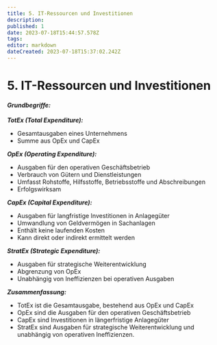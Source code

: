 ```yaml
---
title: 5. IT-Ressourcen und Investitionen
description: 
published: 1
date: 2023-07-18T15:44:57.578Z
tags: 
editor: markdown
dateCreated: 2023-07-18T15:37:02.242Z
---
```


# 5. IT-Ressourcen und Investitionen

#### **_Grundbegriffe:_**

_**TotEx (Total Expenditure):**_
- Gesamtausgaben eines Unternehmens
- Summe aus OpEx und CapEx

_**OpEx (Operating Expenditure):**_
- Ausgaben für den operativen Geschäftsbetrieb
- Verbrauch von Gütern und Dienstleistungen
- Umfasst Rohstoffe, Hilfsstoffe, Betriebsstoffe und Abschreibungen
- Erfolgswirksam

_**CapEx (Capital Expenditure):**_
- Ausgaben für langfristige Investitionen in Anlagegüter
- Umwandlung von Geldvermögen in Sachanlagen
- Enthält keine laufenden Kosten
- Kann direkt oder indirekt ermittelt werden

_**StratEx (Strategic Expenditure):**_
- Ausgaben für strategische Weiterentwicklung
- Abgrenzung von OpEx
- Unabhängig von Ineffizienzen bei operativen Ausgaben

**_Zusammenfassung:_**
- TotEx ist die Gesamtausgabe, bestehend aus OpEx und CapEx
- OpEx sind die Ausgaben für den operativen Geschäftsbetrieb
- CapEx sind Investitionen in längerfristige Anlagegüter
- StratEx sind Ausgaben für strategische Weiterentwicklung und unabhängig von operativen Ineffizienzen.